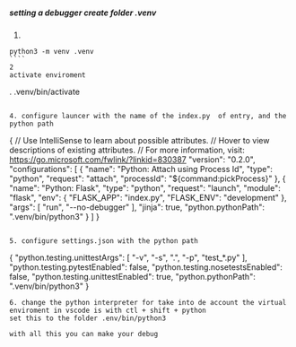 ##### setting a debugger create folder .venv

1.
`````
python3 -m venv .venv
````
2
activate enviroment

`````
. .venv/bin/activate 
```

4. configure launcer with the name of the index.py  of entry, and the python path

`````
{
    // Use IntelliSense to learn about possible attributes.
    // Hover to view descriptions of existing attributes.
    // For more information, visit: https://go.microsoft.com/fwlink/?linkid=830387
    "version": "0.2.0",
    "configurations": [
        {
            "name": "Python: Attach using Process Id",
            "type": "python",
            "request": "attach",
            "processId": "${command:pickProcess}"
        },
        {
            "name": "Python: Flask",
            "type": "python",
            "request": "launch",
            "module": "flask",
            "env": {
                "FLASK_APP": "index.py",
                "FLASK_ENV": "development"
            },
            "args": [
                "run",
                "--no-debugger"
            ],
            "jinja": true,
            "python.pythonPath": ".venv/bin/python3"
        }
    ]
}
````

5. configure settings.json with the python path

``````
{
    "python.testing.unittestArgs": [
        "-v",
        "-s",
        ".",
        "-p",
        "test_*.py"
    ],
    "python.testing.pytestEnabled": false,
    "python.testing.nosetestsEnabled": false,
    "python.testing.unittestEnabled": true,
    "python.pythonPath": ".venv/bin/python3"
}

````
6. change the python interpreter for take into de account the virtual enviroment in vscode is with ctl + shift + python
set this to the folder .env/bin/python3

with all this you can make your debug